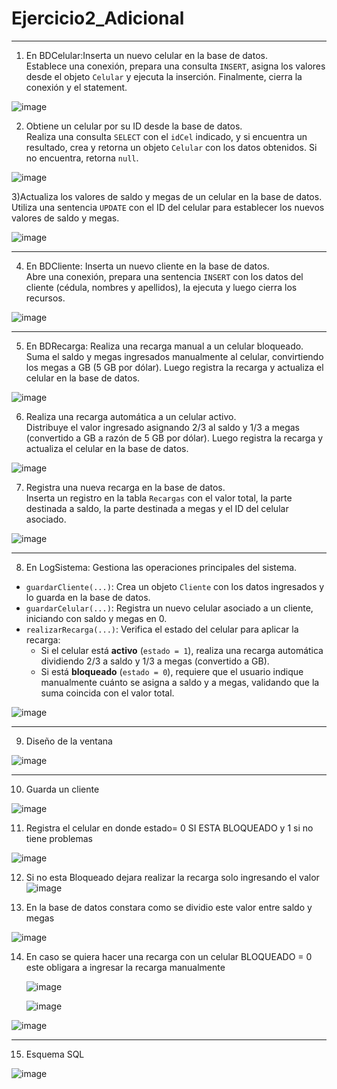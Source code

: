 # Ejercicio2_Adicional

---

1) En BDCelular:Inserta un nuevo celular en la base de datos.  
Establece una conexión, prepara una consulta `INSERT`, asigna los valores desde el objeto `Celular` y ejecuta la inserción. Finalmente, cierra la conexión y el statement.

![image](https://github.com/user-attachments/assets/87489fa9-dd0c-492b-bfc9-2ae6d5fd2ea7)

2) Obtiene un celular por su ID desde la base de datos.  
Realiza una consulta `SELECT` con el `idCel` indicado, y si encuentra un resultado, crea y retorna un objeto `Celular` con los datos obtenidos. Si no encuentra, retorna `null`.

![image](https://github.com/user-attachments/assets/416e6f0f-0121-4595-978e-b66de637a216)


3)Actualiza los valores de saldo y megas de un celular en la base de datos.  
Utiliza una sentencia `UPDATE` con el ID del celular para establecer los nuevos valores de saldo y megas.


![image](https://github.com/user-attachments/assets/6037e107-408e-4926-b870-336ada1a1cde)

---

4) En BDCliente: Inserta un nuevo cliente en la base de datos.  
Abre una conexión, prepara una sentencia `INSERT` con los datos del cliente (cédula, nombres y apellidos), la ejecuta y luego cierra los recursos.

![image](https://github.com/user-attachments/assets/59d12b0c-8a69-4f42-b22b-b358349e37cf)

---

5) En BDRecarga: Realiza una recarga manual a un celular bloqueado.  
Suma el saldo y megas ingresados manualmente al celular, convirtiendo los megas a GB (5 GB por dólar). Luego registra la recarga y actualiza el celular en la base de datos.

![image](https://github.com/user-attachments/assets/95f8913b-e578-4506-a357-99cf3e2a9d60)


6) Realiza una recarga automática a un celular activo.  
Distribuye el valor ingresado asignando 2/3 al saldo y 1/3 a megas (convertido a GB a razón de 5 GB por dólar). Luego registra la recarga y actualiza el celular en la base de datos.


![image](https://github.com/user-attachments/assets/8d17f68e-6702-4606-8607-37ac1e6ffdd0)


7) Registra una nueva recarga en la base de datos.  
Inserta un registro en la tabla `Recargas` con el valor total, la parte destinada a saldo, la parte destinada a megas y el ID del celular asociado.

![image](https://github.com/user-attachments/assets/4f9efd0f-edca-4752-96a7-4eec5e84e8de)


---

8) En LogSistema: Gestiona las operaciones principales del sistema.

- `guardarCliente(...)`: Crea un objeto `Cliente` con los datos ingresados y lo guarda en la base de datos.
- `guardarCelular(...)`: Registra un nuevo celular asociado a un cliente, iniciando con saldo y megas en 0.
- `realizarRecarga(...)`: Verifica el estado del celular para aplicar la recarga:
  - Si el celular está **activo** (`estado = 1`), realiza una recarga automática dividiendo 2/3 a saldo y 1/3 a megas (convertido a GB).
  - Si está **bloqueado** (`estado = 0`), requiere que el usuario indique manualmente cuánto se asigna a saldo y a megas, validando que la suma coincida con el valor total.


![image](https://github.com/user-attachments/assets/7013a646-e263-4fae-93b6-9bb427dbf499)

---

9) Diseño de la ventana

![image](https://github.com/user-attachments/assets/d335578e-0103-4454-96a6-8c37b09d1325)

---

10) Guarda un cliente
  
![image](https://github.com/user-attachments/assets/a7586e64-a01d-4908-8de8-093b9207ee73)


11) Registra el celular en donde estado= 0 SI ESTA BLOQUEADO y 1 si no tiene problemas

![image](https://github.com/user-attachments/assets/5d61adbe-c0a7-4138-980f-d5207b66a28c)

12) Si no esta Bloqueado dejara realizar la recarga solo ingresando el valor
 ![image](https://github.com/user-attachments/assets/fedd4623-2795-4eb9-bd33-1af6f6f1bbed)

13) En la base de datos constara como se dividio este valor entre saldo y megas

![image](https://github.com/user-attachments/assets/53b39688-ab82-43ae-ab8c-5e75616ba1db)


14) En caso se quiera hacer una recarga con un celular BLOQUEADO = 0 este obligara a ingresar la recarga manualmente

    ![image](https://github.com/user-attachments/assets/499354ca-2f74-460f-b01f-24a8bbe5edb1)

    ![image](https://github.com/user-attachments/assets/55507b8d-51c6-4508-92bc-e6ba8215505b)

![image](https://github.com/user-attachments/assets/d679935b-8c14-4d6f-ac43-9a84e813c5e5)

---
15) Esquema SQL

![image](https://github.com/user-attachments/assets/cf48c712-cdba-4218-873d-e71a7f433ab0)

